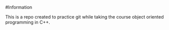 #Information

This is a repo created to practice git while taking the course object oriented programming in C++.
